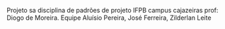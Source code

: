 Projeto sa disciplina de padrões de projeto IFPB campus cajazeiras prof: Diogo de Moreira.
Equipe Aluísio Pereira, José Ferreira, Zilderlan Leite 
